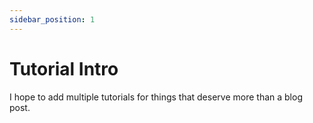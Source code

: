 ```yaml
---
sidebar_position: 1
---
```


# Tutorial Intro

I hope to add multiple tutorials for things that deserve more than a blog post.
